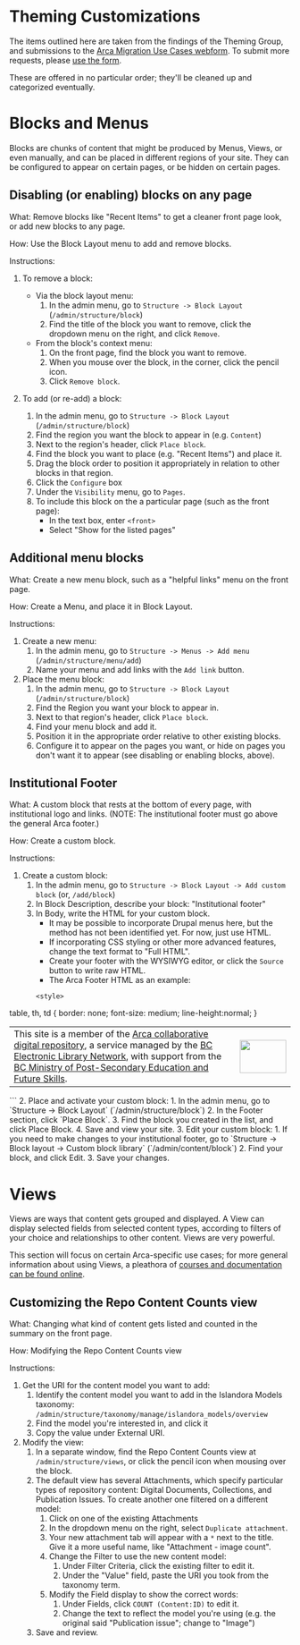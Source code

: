 # Theming Customizations

The items outlined here are taken from the findings of the Theming Group, and submissions to the [Arca Migration Use Cases webform](https://arca.bcelnapps.ca/migration-use-cases). To submit more requests, please [use the form](https://arca.bcelnapps.ca/migration-use-cases).

These are offered in no particular order; they'll be cleaned up and categorized eventually.

# Blocks and Menus

Blocks are chunks of content that might be produced by Menus, Views, or even manually, and can be placed in different regions of your site. They can be configured to appear on certain pages, or be hidden on certain pages.

## Disabling (or enabling) blocks on any page

What: Remove blocks like "Recent Items" to get a cleaner front page look, or add new blocks to any page.

How: Use the Block Layout menu to add and remove blocks.

Instructions:

1. To remove a block:
    * Via the block layout menu:
        1. In the admin menu, go to `Structure -> Block Layout` (`/admin/structure/block`)
        2. Find the title of the block you want to remove, click the dropdown menu on the right, and click `Remove`.
    * From the block's context menu:
        1. On the front page, find the block you want to remove.
        2. When you mouse over the block, in the corner, click the pencil icon.
        3. Click `Remove block`.
        
2. To add (or re-add) a block:
    1. In the admin menu, go to `Structure -> Block Layout` (`/admin/structure/block`)
    2. Find the region you want the block to appear in (e.g. `Content`)
    3. Next to the region's header, click `Place block`.
    4. Find the block you want to place (e.g. "Recent Items") and place it.
    5. Drag the block order to position it appropriately in relation to other blocks in that region.
    6. Click the `Configure` box
    7. Under the `Visibility` menu, go to `Pages`.
    8. To include this block on the a particular page (such as the front page):
        * In the text box, enter `<front>`
        * Select "Show for the listed pages"

## Additional menu blocks

What: Create a new menu block, such as a "helpful links" menu on the front page.

How: Create a Menu, and place it in Block Layout.

Instructions: 

1. Create a new menu:
    1. In the admin menu, go to `Structure -> Menus -> Add menu` (`/admin/structure/menu/add`)
    2. Name your menu and add links with the `Add link` button.
2. Place the menu block:
    1. In the admin menu, go to `Structure -> Block Layout` (`/admin/structure/block`)
    2. Find the Region you want your block to appear in.
    3. Next to that region's header, click `Place block`.
    4. Find your menu block and add it.
    5. Position it in the appropriate order relative to other existing blocks.
    6. Configure it to appear on the pages you want, or hide on pages you don't want it to appear (see disabling or enabling blocks, above).

## Institutional Footer

What: A custom block that rests at the bottom of every page, with institutional logo and links. (NOTE: The institutional footer must go above the general Arca footer.)

How: Create a custom block.

Instructions:
   
1. Create a custom block:
    1. In the admin menu, go to `Structure -> Block Layout -> Add custom block` (or, `/add/block`)
    2. In Block Description, describe your block: "Institutional footer"
    3. In Body, write the HTML for your custom block.
        * It may be possible to incorporate Drupal menus here, but the method has not been identified yet. For now, just use HTML.
        * If incorporating CSS styling or other more advanced features, change the text format to "Full HTML".
        * Create your footer with the WYSIWYG editor, or click the `Source` button to write raw HTML.
        * The Arca Footer HTML as an example:
        ```
        <style>
table, th, td {
  border: none;
  font-size: medium;
  line-height:normal;
}
</style>
<table class="arca-footer">
    <tbody>
        <tr>
            <td>
                This site is a member of the <a href="https://bceln.ca/services/shared-services/arca-digital-repository">Arca collaborative digital repository</a>, a service managed by the <a href="https://bceln.ca/">BC Electronic Library Network</a>, with support from the <a href="https://www2.gov.bc.ca/gov/content/governments/organizational-structure/ministries-organizations/ministries/post-secondary-education-and-future-skills">BC Ministry of Post-Secondary Education and Future Skills</a>.
            </td>
            <td>
                <a href="https://arcabc.ca"><img class="arca-footer-logo" src="/sites/default/files/inline-images/Arca_Logo_web_0.png" data-entity-uuid="f5eb5d64-5dbc-427e-a347-2de9d75b9ff9" data-entity-type="file" width="83" height="59"></a>
            </td>
        </tr>
    </tbody>
</table>
```
2. Place and activate your custom block:
    1. In the admin menu, go to `Structure -> Block Layout` (`/admin/structure/block`)
    2. In the Footer section, click `Place Block`.
    3. Find the block you created in the list, and click Place Block.
    4. Save and view your site.
3. Edit your custom block:
    1. If you need to make changes to your institutional footer, go to `Structure -> Block layout -> Custom block library` (`/admin/content/block`)
    2. Find your block, and click Edit.
    3. Save your changes.
    
# Views

Views are ways that content gets grouped and displayed. A View can display selected fields from selected content types, according to filters of your choice and relationships to other content. Views are very powerful.

This section will focus on certain Arca-specific use cases; for more general information about using Views, a pleathora of [courses and documentation can be found online](https://drupalize.me/course/user-guide/views-chapter).

## Customizing the Repo Content Counts view

What: Changing what kind of content gets listed and counted in the summary on the front page.

How: Modifying the Repo Content Counts view

Instructions:

1. Get the URI for the content model you want to add:
    1. Identify the content model you want to add in the Islandora Models taxonomy: `/admin/structure/taxonomy/manage/islandora_models/overview`
    2. Find the model you're interested in, and click it
    3. Copy the value under External URI.
2. Modify the view:
    1. In a separate window, find the Repo Content Counts view at `/admin/structure/views`, or click the pencil icon when mousing over the block.
    2. The default view has several Attachments, which specify particular types of repository content: Digital Documents, Collections, and Publication Issues. To create another one filtered on a different model:
        1. Click on one of the existing Attachments
        2. In the dropdown menu on the right, select `Duplicate attachment`.
        3. Your new attachment tab will appear with a `*` next to the title. Give it a more useful name, like "Attachment - image count".
        4. Change the Filter to use the new content model:
            1. Under Filter Criteria, click the existing filter to edit it.
            2. Under the "Value" field, paste the URI you took from the taxonomy term.
        5. Modify the Field display to show the correct words:
            1. Under Fields, click `COUNT (Content:ID)` to edit it.
            2. Change the text to reflect the model you're using (e.g. the original said "Publication issue"; change to "Image")
    3. Save and review.
